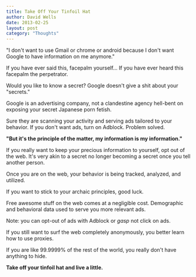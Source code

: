 ```yaml
---
title: Take Off Your Tinfoil Hat
author: David Wells
date: 2013-02-25
layout: post
category: "Thoughts"
---
```


"I don't want to use Gmail or chrome or android because I don't want Google to have information on me anymore."

If you have ever said this, facepalm yourself... If you have ever heard this facepalm the perpetrator.  

Would you like to know a secret? Google doesn't give a shit about your "secrets."

Google is an advertising company, not a clandestine agency hell-bent on exposing your secret Japanese porn fetish.

Sure they are scanning your activity and serving ads tailored to your behavior. If you don't want ads, turn on Adblock. Problem solved.

**"But it's the principle of the matter, my information is my information."**

If you really want to keep your precious information to yourself, opt out of the web. It's very akin to a secret no longer becoming a secret once you tell another person.

Once you are on the web, your behavior is being tracked, analyzed, and utilized.

If you want to stick to your archaic principles, good luck.

Free awesome stuff on the web comes at a negligible cost. Demographic and behavioral data used to serve you more relevant ads.

Note: you can opt-out of ads with Adblock or *gasp* not click on ads.

If you still want to surf the web completely anonymously, you better learn how to use proxies.

If you are like 99.9999% of the rest of the world, you really don't have anything to hide.

**Take off your tinfoil hat and live a little.**
